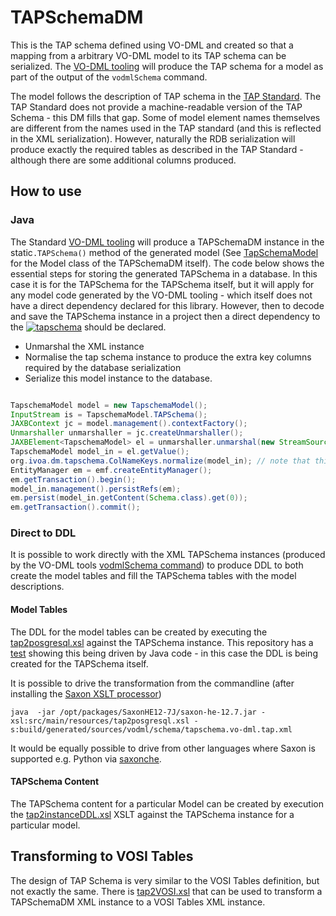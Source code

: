 TAPSchemaDM
===========

This is the TAP schema defined using VO-DML and created so that a mapping from a arbitrary VO-DML model to its TAP schema can be serialized. The [VO-DML tooling](https://ivoa.github.io/vo-dml/) will produce the TAP schema for a model as part of the output of the `vodmlSchema` command.

The model follows the description of TAP schema in the [TAP Standard](https://www.ivoa.net/documents/TAP/). The TAP Standard does not provide a machine-readable version of the TAP Schema - this DM fills that gap. Some of model element names themselves are different from the names used in the TAP standard (and this is reflected in the XML serialization). However, naturally the RDB serialization will produce exactly the required tables as described in the TAP Standard - although there are some additional columns produced.

## How to use

### Java

The Standard [VO-DML tooling](https://ivoa.github.io/vo-dml/) will produce a TAPSchemaDM instance in the static```.TAPSchema()``` method of the generated model (See [TapSchemaModel](generated/javadoc/org/ivoa/dm/tapschema/TapschemaModel.html) for the Model class of the TAPSchemaDM itself). The code below shows the essential steps
for storing the generated TAPSchema in a database. In this case it is for the TAPSchema for the TAPSchema itself, but it will apply for any model code generated by the VO-DML tooling - which itself does not have a direct dependency declared for this library. However, then to decode and save the TAPSchema instance in a project then a direct dependency to the  [![tapschema](https://img.shields.io/maven-central/v/org.javastro.ivoa.dm/tapschema.svg?label=tapschema)](https://central.sonatype.com/artifact/org.javastro.ivoa.dm/tapschema/) should be declared.

* Unmarshal the XML instance
* Normalise the tap schema instance to produce the extra key columns required by the database serialization
* Serialize this model instance to the database.

```java

TapschemaModel model = new TapschemaModel();
InputStream is = TapschemaModel.TAPSchema();
JAXBContext jc = model.management().contextFactory();
Unmarshaller unmarshaller = jc.createUnmarshaller(); 
JAXBElement<TapschemaModel> el = unmarshaller.unmarshal(new StreamSource(is), TapschemaModel.class);
TapschemaModel model_in = el.getValue();
org.ivoa.dm.tapschema.ColNameKeys.normalize(model_in); // note that this step is necessary before saving to the database to set up the table_name foreign keys
EntityManager em = emf.createEntityManager(); 
em.getTransaction().begin();
model_in.management().persistRefs(em);
em.persist(model_in.getContent(Schema.class).get(0)); 
em.getTransaction().commit();

```
### Direct to DDL

It is possible to work directly with the XML TAPSchema instances (produced by the VO-DML tools [vodmlSchema command](https://ivoa.github.io/vo-dml/Transformers/#schema)) to produce DDL to both create the model tables and fill the TAPSchema tables with the model descriptions.

#### Model Tables

The DDL for the model tables can be created by executing the [tap2posgresql.xsl](https://github.com/ivoa/TAPSchemaDM/blob/main/src/main/resources/tap2posgresql.xsl) against the TAPSchema instance. This repository has a [test](https://github.com/ivoa/TAPSchemaDM/blob/main/src/test/java/org/ivoa/dm/tapschema/TAPSchemaToDDLTest.java) showing this being driven by Java code - in this case the DDL is being created for the TAPSchema itself. 

It is possible to drive the transformation from the commandline (after installing the [Saxon XSLT processor](https://www.saxonica.com/html/documentation12/about/installationjava/installingjava.html))

```shell
java  -jar /opt/packages/SaxonHE12-7J/saxon-he-12.7.jar -xsl:src/main/resources/tap2posgresql.xsl -s:build/generated/sources/vodml/schema/tapschema.vo-dml.tap.xml 
```

It would be equally possible to drive from other languages where Saxon is supported e.g. Python via [saxonche](https://pypi.org/project/saxonche/). 

#### TAPSchema Content
The TAPSchema content for a particular Model can be created by execution the [tap2instanceDDL.xsl](https://github.com/ivoa/TAPSchemaDM/blob/main/src/main/resources/tap2instanceDDL.xsl) XSLT against the TAPSchema instance for a particular model.

## Transforming to VOSI Tables

The design of TAP Schema is very similar to the VOSI Tables definition, but not exactly the same. There is [tap2VOSI.xsl](https://github.com/ivoa/TAPSchemaDM/blob/main/src/main/resources/tap2VOSI.xsl) that can be used to transform a TAPSchemaDM XML instance to a VOSI Tables XML instance.